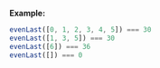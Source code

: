 **Example:**

```javascript
evenLast([0, 1, 2, 3, 4, 5]) === 30
evenLast([1, 3, 5]) === 30
evenLast([6]) === 36
evenLast([]) === 0
```
